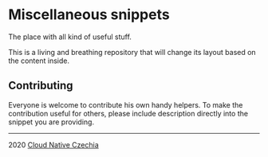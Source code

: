 # Miscellaneous snippets

The place with all kind of useful stuff.

This is a living and breathing repository that will change its layout based on
the content inside.

## Contributing

Everyone is welcome to contribute his own handy helpers.
To make the contribution useful for others, please include description
directly into the snippet you are providing.

---

2020 [Cloud Native Czechia](https://cloudnative.cz/en)
